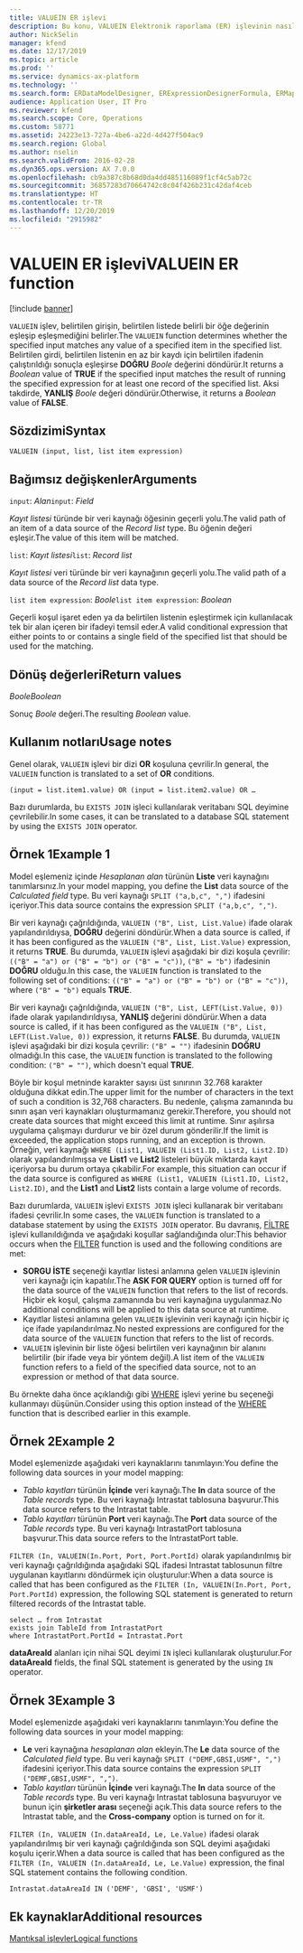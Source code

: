 ```yaml
---
title: VALUEIN ER işlevi
description: Bu konu, VALUEIN Elektronik raporlama (ER) işlevinin nasıl kullanıldığı hakkında bilgi sağlar.
author: NickSelin
manager: kfend
ms.date: 12/17/2019
ms.topic: article
ms.prod: ''
ms.service: dynamics-ax-platform
ms.technology: ''
ms.search.form: ERDataModelDesigner, ERExpressionDesignerFormula, ERMappedFormatDesigner, ERModelMappingDesigner
audience: Application User, IT Pro
ms.reviewer: kfend
ms.search.scope: Core, Operations
ms.custom: 58771
ms.assetid: 24223e13-727a-4be6-a22d-4d427f504ac9
ms.search.region: Global
ms.author: nselin
ms.search.validFrom: 2016-02-28
ms.dyn365.ops.version: AX 7.0.0
ms.openlocfilehash: cb9a387c8b68d0da4dd485116089f1cf4c5ab72c
ms.sourcegitcommit: 36857283d70664742c8c04f426b231c42daf4ceb
ms.translationtype: HT
ms.contentlocale: tr-TR
ms.lasthandoff: 12/20/2019
ms.locfileid: "2915982"
---
```

# <span data-ttu-id="99f3b-103"><a name="VALUEIN">VALUEIN ER işlevi</a></span><span class="sxs-lookup"><span data-stu-id="99f3b-103"><a name="VALUEIN">VALUEIN ER function</a></span></span>

[!include [banner](../includes/banner.md)]

<span data-ttu-id="99f3b-104">`VALUEIN` işlev, belirtilen girişin, belirtilen listede belirli bir öğe değerinin eşleşip eşleşmediğini belirler.</span><span class="sxs-lookup"><span data-stu-id="99f3b-104">The `VALUEIN` function determines whether the specified input matches any value of a specified item in the specified list.</span></span> <span data-ttu-id="99f3b-105">Belirtilen girdi, belirtilen listenin en az bir kaydı için belirtilen ifadenin çalıştırıldığı sonuçla eşleşirse **DOĞRU** *Boole* değerini döndürür.</span><span class="sxs-lookup"><span data-stu-id="99f3b-105">It returns a *Boolean* value of **TRUE** if the specified input matches the result of running the specified expression for at least one record of the specified list.</span></span> <span data-ttu-id="99f3b-106">Aksi takdirde, **YANLIŞ** *Boole* değeri döndürür.</span><span class="sxs-lookup"><span data-stu-id="99f3b-106">Otherwise, it returns a *Boolean* value of **FALSE**.</span></span>

## <a name="syntax"></a><span data-ttu-id="99f3b-107">Sözdizimi</span><span class="sxs-lookup"><span data-stu-id="99f3b-107">Syntax</span></span>

```
VALUEIN (input, list, list item expression)
```

## <a name="arguments"></a><span data-ttu-id="99f3b-108">Bağımsız değişkenler</span><span class="sxs-lookup"><span data-stu-id="99f3b-108">Arguments</span></span>

<span data-ttu-id="99f3b-109">`input`: *Alan*</span><span class="sxs-lookup"><span data-stu-id="99f3b-109">`input`: *Field*</span></span>

<span data-ttu-id="99f3b-110">*Kayıt listesi* türünde bir veri kaynağı öğesinin geçerli yolu.</span><span class="sxs-lookup"><span data-stu-id="99f3b-110">The valid path of an item of a data source of the *Record list* type.</span></span> <span data-ttu-id="99f3b-111">Bu öğenin değeri eşleşir.</span><span class="sxs-lookup"><span data-stu-id="99f3b-111">The value of this item will be matched.</span></span>

<span data-ttu-id="99f3b-112">`list`: *Kayıt listesi*</span><span class="sxs-lookup"><span data-stu-id="99f3b-112">`list`: *Record list*</span></span>

<span data-ttu-id="99f3b-113">*Kayıt listesi* veri türünde bir veri kaynağının geçerli yolu.</span><span class="sxs-lookup"><span data-stu-id="99f3b-113">The valid path of a data source of the *Record list* data type.</span></span>

<span data-ttu-id="99f3b-114">`list item expression`: *Boole*</span><span class="sxs-lookup"><span data-stu-id="99f3b-114">`list item expression`: *Boolean*</span></span>

<span data-ttu-id="99f3b-115">Geçerli koşul işaret eden ya da belirtilen listenin eşleştirmek için kullanılacak tek bir alan içeren bir ifadeyi temsil eder.</span><span class="sxs-lookup"><span data-stu-id="99f3b-115">A valid conditional expression that either points to or contains a single field of the specified list that should be used for the matching.</span></span>

## <a name="return-values"></a><span data-ttu-id="99f3b-116">Dönüş değerleri</span><span class="sxs-lookup"><span data-stu-id="99f3b-116">Return values</span></span>

<span data-ttu-id="99f3b-117">*Boole*</span><span class="sxs-lookup"><span data-stu-id="99f3b-117">*Boolean*</span></span>

<span data-ttu-id="99f3b-118">Sonuç *Boole* değeri.</span><span class="sxs-lookup"><span data-stu-id="99f3b-118">The resulting *Boolean* value.</span></span>

## <a name="usage-notes"></a><span data-ttu-id="99f3b-119">Kullanım notları</span><span class="sxs-lookup"><span data-stu-id="99f3b-119">Usage notes</span></span>

<span data-ttu-id="99f3b-120">Genel olarak, `VALUEIN` işlevi bir dizi **OR** koşuluna çevrilir.</span><span class="sxs-lookup"><span data-stu-id="99f3b-120">In general, the `VALUEIN` function is translated to a set of **OR** conditions.</span></span>

```
(input = list.item1.value) OR (input = list.item2.value) OR …
```

<span data-ttu-id="99f3b-121">Bazı durumlarda, bu `EXISTS JOIN` işleci kullanılarak veritabanı SQL deyimine çevrilebilir.</span><span class="sxs-lookup"><span data-stu-id="99f3b-121">In some cases, it can be translated to a database SQL statement by using the `EXISTS JOIN` operator.</span></span>

## <a name="example-1"></a><span data-ttu-id="99f3b-122">Örnek 1</span><span class="sxs-lookup"><span data-stu-id="99f3b-122">Example 1</span></span>

<span data-ttu-id="99f3b-123">Model eşlemeniz içinde *Hesaplanan alan* türünün **Liste** veri kaynağını tanımlarsınız.</span><span class="sxs-lookup"><span data-stu-id="99f3b-123">In your model mapping, you define the **List** data source of the *Calculated field* type.</span></span> <span data-ttu-id="99f3b-124">Bu veri kaynağı `SPLIT ("a,b,c", ",")` ifadesini içeriyor.</span><span class="sxs-lookup"><span data-stu-id="99f3b-124">This data source contains the expression `SPLIT ("a,b,c", ",")`.</span></span>

<span data-ttu-id="99f3b-125">Bir veri kaynağı çağrıldığında, `VALUEIN ("B", List, List.Value)` ifade olarak yapılandırıldıysa, **DOĞRU** değerini döndürür.</span><span class="sxs-lookup"><span data-stu-id="99f3b-125">When a data source is called, if it has been configured as the `VALUEIN ("B", List, List.Value)` expression, it returns **TRUE**.</span></span> <span data-ttu-id="99f3b-126">Bu durumda, `VALUEIN` işlevi aşağıdaki bir dizi koşula çevrilir: `(("B" = "a") or ("B" = "b") or ("B" = "c"))`, `("B" = "b")` ifadesinin **DOĞRU** olduğu.</span><span class="sxs-lookup"><span data-stu-id="99f3b-126">In this case, the `VALUEIN` function is translated to the following set of conditions: `(("B" = "a") or ("B" = "b") or ("B" = "c"))`, where `("B" = "b")` equals **TRUE**.</span></span>

<span data-ttu-id="99f3b-127">Bir veri kaynağı çağrıldığında, `VALUEIN ("B", List, LEFT(List.Value, 0))` ifade olarak yapılandırıldıysa, **YANLIŞ** değerini döndürür.</span><span class="sxs-lookup"><span data-stu-id="99f3b-127">When a data source is called, if it has been configured as the `VALUEIN ("B", List, LEFT(List.Value, 0))` expression, it returns **FALSE**.</span></span> <span data-ttu-id="99f3b-128">Bu durumda, `VALUEIN` işlevi aşağıdaki bir dizi koşula çevrilir: `("B" = "")` ifadesinin **DOĞRU** olmadığı.</span><span class="sxs-lookup"><span data-stu-id="99f3b-128">In this case, the `VALUEIN` function is translated to the following condition: `("B" = "")`, which doesn't equal **TRUE**.</span></span>

<span data-ttu-id="99f3b-129">Böyle bir koşul metninde karakter sayısı üst sınırının 32.768 karakter olduğuna dikkat edin.</span><span class="sxs-lookup"><span data-stu-id="99f3b-129">The upper limit for the number of characters in the text of such a condition is 32,768 characters.</span></span> <span data-ttu-id="99f3b-130">Bu nedenle, çalışma zamanında bu sınırı aşan veri kaynakları oluşturmamanız gerekir.</span><span class="sxs-lookup"><span data-stu-id="99f3b-130">Therefore, you should not create data sources that might exceed this limit at runtime.</span></span> <span data-ttu-id="99f3b-131">Sınır aşılırsa uygulama çalışmayı durdurur ve bir özel durum gönderilir.</span><span class="sxs-lookup"><span data-stu-id="99f3b-131">If the limit is exceeded, the application stops running, and an exception is thrown.</span></span> <span data-ttu-id="99f3b-132">Örneğin, veri kaynağı `WHERE (List1, VALUEIN (List1.ID, List2, List2.ID)` olarak yapılandırılmışsa ve **List1** ve **List2** listeleri büyük miktarda kayıt içeriyorsa bu durum ortaya çıkabilir.</span><span class="sxs-lookup"><span data-stu-id="99f3b-132">For example, this situation can occur if the data source is configured as `WHERE (List1, VALUEIN (List1.ID, List2, List2.ID)`, and the **List1** and **List2** lists contain a large volume of records.</span></span>

<span data-ttu-id="99f3b-133">Bazı durumlarda, `VALUEIN` işlevi `EXISTS JOIN` işleci kullanarak bir veritabanı ifadesi çevrilir.</span><span class="sxs-lookup"><span data-stu-id="99f3b-133">In some cases, the `VALUEIN` function is translated to a database statement by using the `EXISTS JOIN` operator.</span></span> <span data-ttu-id="99f3b-134">Bu davranış, [FİLTRE](er-functions-list-filter.md) işlevi kullanıldığında ve aşağıdaki koşullar sağlandığında olur:</span><span class="sxs-lookup"><span data-stu-id="99f3b-134">This behavior occurs when the [FILTER](er-functions-list-filter.md) function is used and the following conditions are met:</span></span>

- <span data-ttu-id="99f3b-135">**SORGU İSTE** seçeneği kayıtlar listesi anlamına gelen `VALUEIN` işlevinin veri kaynağı için kapatılır.</span><span class="sxs-lookup"><span data-stu-id="99f3b-135">The **ASK FOR QUERY** option is turned off for the data source of the `VALUEIN` function that refers to the list of records.</span></span> <span data-ttu-id="99f3b-136">Hiçbir ek koşul, çalışma zamanında bu veri kaynağına uygulanmaz.</span><span class="sxs-lookup"><span data-stu-id="99f3b-136">No additional conditions will be applied to this data source at runtime.</span></span>
- <span data-ttu-id="99f3b-137">Kayıtlar listesi anlamına gelen `VALUEIN` işlevinin veri kaynağı için hiçbir iç içe ifade yapılandırılmaz.</span><span class="sxs-lookup"><span data-stu-id="99f3b-137">No nested expressions are configured for the data source of the `VALUEIN` function that refers to the list of records.</span></span>
- <span data-ttu-id="99f3b-138">`VALUEIN` işlevinin bir liste öğesi belirtilen veri kaynağının bir alanını belirtilir (bir ifade veya bir yöntem değil).</span><span class="sxs-lookup"><span data-stu-id="99f3b-138">A list item of the `VALUEIN` function refers to a field of the specified data source, not to an expression or method of that data source.</span></span>

<span data-ttu-id="99f3b-139">Bu örnekte daha önce açıklandığı gibi [WHERE](er-functions-list-where.md) işlevi yerine bu seçeneği kullanmayı düşünün.</span><span class="sxs-lookup"><span data-stu-id="99f3b-139">Consider using this option instead of the [WHERE](er-functions-list-where.md) function that is described earlier in this example.</span></span>

## <a name="example-2"></a><span data-ttu-id="99f3b-140">Örnek 2</span><span class="sxs-lookup"><span data-stu-id="99f3b-140">Example 2</span></span>

<span data-ttu-id="99f3b-141">Model eşlemenizde aşağıdaki veri kaynaklarını tanımlayın:</span><span class="sxs-lookup"><span data-stu-id="99f3b-141">You define the following data sources in your model mapping:</span></span>

- <span data-ttu-id="99f3b-142">*Tablo kayıtları* türünün **İçinde** veri kaynağı.</span><span class="sxs-lookup"><span data-stu-id="99f3b-142">The **In** data source of the *Table records* type.</span></span> <span data-ttu-id="99f3b-143">Bu veri kaynağı Intrastat tablosuna başvurur.</span><span class="sxs-lookup"><span data-stu-id="99f3b-143">This data source refers to the Intrastat table.</span></span>
- <span data-ttu-id="99f3b-144">*Tablo kayıtları* türünün **Port** veri kaynağı.</span><span class="sxs-lookup"><span data-stu-id="99f3b-144">The **Port** data source of the *Table records* type.</span></span> <span data-ttu-id="99f3b-145">Bu veri kaynağı IntrastatPort tablosuna başvurur.</span><span class="sxs-lookup"><span data-stu-id="99f3b-145">This data source refers to the IntrastatPort table.</span></span>

<span data-ttu-id="99f3b-146">`FILTER (In, VALUEIN(In.Port, Port, Port.PortId)` olarak yapılandırılmış bir veri kaynağı çağrıldığında aşağıdaki SQL ifadesi Intrastat tablosunun filtre uygulanan kayıtlarını döndürmek için oluşturulur:</span><span class="sxs-lookup"><span data-stu-id="99f3b-146">When a data source is called that has been configured as the `FILTER (In, VALUEIN(In.Port, Port, Port.PortId)` expression, the following SQL statement is generated to return filtered records of the Intrastat table.</span></span>

```
select … from Intrastat
exists join TableId from IntrastatPort
where IntrastatPort.PortId = Intrastat.Port
```

<span data-ttu-id="99f3b-147">**dataAreaId** alanları için nihai SQL deyimi `IN` işleci kullanılarak oluşturulur.</span><span class="sxs-lookup"><span data-stu-id="99f3b-147">For **dataAreaId** fields, the final SQL statement is generated by the using `IN` operator.</span></span>

## <a name="example-3"></a><span data-ttu-id="99f3b-148">Örnek 3</span><span class="sxs-lookup"><span data-stu-id="99f3b-148">Example 3</span></span>

<span data-ttu-id="99f3b-149">Model eşlemenizde aşağıdaki veri kaynaklarını tanımlayın:</span><span class="sxs-lookup"><span data-stu-id="99f3b-149">You define the following data sources in your model mapping:</span></span>

- <span data-ttu-id="99f3b-150">**Le** veri kaynağına *hesaplanan alan* ekleyin.</span><span class="sxs-lookup"><span data-stu-id="99f3b-150">The **Le** data source of the *Calculated field* type.</span></span> <span data-ttu-id="99f3b-151">Bu veri kaynağı `SPLIT ("DEMF,GBSI,USMF", ",")` ifadesini içeriyor.</span><span class="sxs-lookup"><span data-stu-id="99f3b-151">This data source contains the expression `SPLIT ("DEMF,GBSI,USMF", ",")`.</span></span>
- <span data-ttu-id="99f3b-152">*Tablo kayıtları* türünün **İçinde** veri kaynağı.</span><span class="sxs-lookup"><span data-stu-id="99f3b-152">The **In** data source of the *Table records* type.</span></span> <span data-ttu-id="99f3b-153">Bu veri kaynağı Intrastat tablosuna başvuruyor ve bunun için **şirketler arası** seçeneği açık.</span><span class="sxs-lookup"><span data-stu-id="99f3b-153">This data source refers to the Intrastat table, and the **Cross-company** option is turned on for it.</span></span>

<span data-ttu-id="99f3b-154">`FILTER (In, VALUEIN (In.dataAreaId, Le, Le.Value)` ifadesi olarak yapılandırılmış bir veri kaynağı çağrıldığında son SQL deyimi aşağıdaki koşulu içerir.</span><span class="sxs-lookup"><span data-stu-id="99f3b-154">When a data source is called that has been configured as the `FILTER (In, VALUEIN (In.dataAreaId, Le, Le.Value)` expression, the final SQL statement contains the following condition.</span></span>

```
Intrastat.dataAreaId IN ('DEMF', 'GBSI', 'USMF')
```

## <a name="additional-resources"></a><span data-ttu-id="99f3b-155">Ek kaynaklar</span><span class="sxs-lookup"><span data-stu-id="99f3b-155">Additional resources</span></span>

[<span data-ttu-id="99f3b-156">Mantıksal işlevler</span><span class="sxs-lookup"><span data-stu-id="99f3b-156">Logical functions</span></span>](er-functions-category-logical.md)
